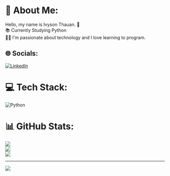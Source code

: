 # 💫 About Me:
Hello, my name is Ivyson Thauan. 👋<br>📚 Currently Studying Python<br>👨‍💻 I'm passionate about technology and I love learning to program.


## 🌐 Socials:
[![LinkedIn](https://img.shields.io/badge/LinkedIn-%230077B5.svg?logo=linkedin&logoColor=white)](https://linkedin.com/in/ivysonin) 

# 💻 Tech Stack:
![Python](https://img.shields.io/badge/python-3670A0?style=for-the-badge&logo=python&logoColor=ffdd54)
# 📊 GitHub Stats:
![](https://github-readme-stats.vercel.app/api?username=ivysonin&theme=radical&hide_border=true&include_all_commits=true&count_private=false)<br/>
![](https://github-readme-streak-stats.herokuapp.com/?user=ivysonin&theme=radical&hide_border=true)<br/>
![](https://github-readme-stats.vercel.app/api/top-langs/?username=ivysonin&theme=radical&hide_border=true&include_all_commits=true&count_private=false&layout=compact)

---
[![](https://visitcount.itsvg.in/api?id=ivysonin&icon=0&color=0)](https://visitcount.itsvg.in)

<!-- Proudly created with GPRM ( https://gprm.itsvg.in ) -->

